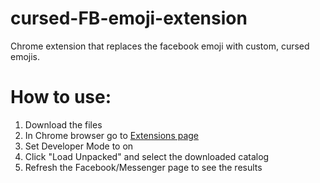 # cursed-FB-emoji-extension
Chrome extension that replaces the facebook emoji with custom, cursed emojis.

# How to use:
1. Download the files
1. In Chrome browser go to [Extensions page](chrome://extensions/)
1. Set Developer Mode to on
1. Click "Load Unpacked" and select the downloaded catalog
1. Refresh the Facebook/Messenger page to see the results

